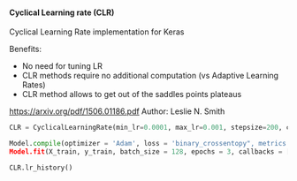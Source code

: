 #### Cyclical Learning rate (CLR)

Cyclical Learning Rate implementation for Keras

Benefits:
  * No need for tuning LR
  * CLR methods require no additional computation (vs Adaptive Learning Rates)
  * CLR method allows to get out of the saddles points plateaus

  https://arxiv.org/pdf/1506.01186.pdf
  Author: Leslie N. Smith

```python
CLR = CyclicalLearningRate(min_lr=0.0001, max_lr=0.001, stepsize=200, cyclical_type="triangular")

Model.compile(optimizer = 'Adam', loss = 'binary_crossentopy", metrics = ['accuracy'])
Model.fit(X_train, y_train, batch_size = 128, epochs = 3, callbacks = [CLR])

CLR.lr_history()

```
